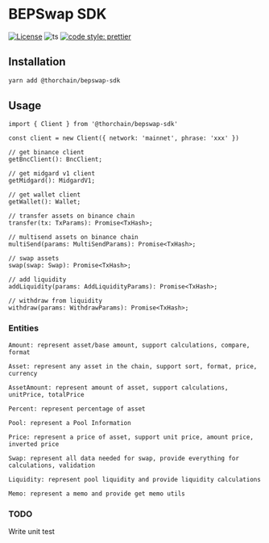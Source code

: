 # BEPSwap SDK

[![License](https://img.shields.io/npm/l/make-coverage-badge.svg)](https://opensource.org/licenses/MIT)
![ts](https://flat.badgen.net/badge/Built%20With/TypeScript/blue)
[![code style: prettier](https://img.shields.io/badge/code_style-prettier-ff69b4.svg?style=flat-square)](https://github.com/prettier/prettier)

## Installation

```sh
yarn add @thorchain/bepswap-sdk
```

## Usage

```
import { Client } from '@thorchain/bepswap-sdk'

const client = new Client({ network: 'mainnet', phrase: 'xxx' })

// get binance client
getBncClient(): BncClient;

// get midgard v1 client
getMidgard(): MidgardV1;

// get wallet client
getWallet(): Wallet;

// transfer assets on binance chain
transfer(tx: TxParams): Promise<TxHash>;

// multisend assets on binance chain
multiSend(params: MultiSendParams): Promise<TxHash>;

// swap assets
swap(swap: Swap): Promise<TxHash>;

// add liquidity
addLiquidity(params: AddLiquidityParams): Promise<TxHash>;

// withdraw from liquidity
withdraw(params: WithdrawParams): Promise<TxHash>;
```

### Entities

```
Amount: represent asset/base amount, support calculations, compare, format

Asset: represent any asset in the chain, support sort, format, price, currency

AssetAmount: represent amount of asset, support calculations, unitPrice, totalPrice

Percent: represent percentage of asset

Pool: represent a Pool Information

Price: represent a price of asset, support unit price, amount price, inverted price

Swap: represent all data needed for swap, provide everything for calculations, validation

Liquidity: represent pool liquidity and provide liquidity calculations

Memo: represent a memo and provide get memo utils
```

### TODO

Write unit test
